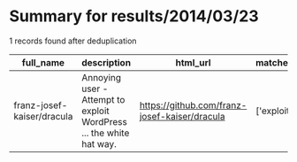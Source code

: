 
# Summary for results/2014/03/23
    
1 records found after deduplication

| full_name | description | html_url | matched_list | matched_count | pushed_at | size | stargazers_count | language | forks_count | vul_ids |
|----------------------------|---------------------------------------------------------------------|-----------------------------------------------|----------------|-----------------|---------------------------|--------|--------------------|------------|---------------|-----------|
| franz-josef-kaiser/dracula | Annoying user - Attempt to exploit WordPress ... the white hat way. | https://github.com/franz-josef-kaiser/dracula | ['exploit'] | 1 | 2014-03-23 18:28:55+00:00 | 132 | 0 | nan | 0 | [] |
